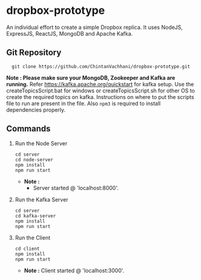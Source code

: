# dropbox-prototype

An individual effort to create a simple Dropbox replica. It uses NodeJS, ExpressJS, ReactJS, MongoDB and Apache Kafka.

## Git Repository

```
  git clone https://github.com/ChintanVachhani/dropbox-prototype.git
```

**Note : Please make sure your MongoDB, Zookeeper and Kafka are running.** Refer https://kafka.apache.org/quickstart for kafka setup. Use the createTopicsScript.bat for windows or createTopicsScript.sh for other OS to create the required topics on kafka. Instructions on where to put the scripts file to run are present in the file. Also `npm3` is required to install dependencies properly.

## Commands

1. Run the Node Server
   ```
   cd server
   cd node-server
   npm install
   npm run start
   ```
   - **Note :**
      - Server started @ 'localhost:8000'.
      
2. Run the Kafka Server
   ```
   cd server
   cd kafka-server
   npm install
   npm run start
   ```

3. Run the Client
   ```
   cd client
   npm install
   npm run start
   ```
   - **Note :** Client started @ 'localhost:3000'.

